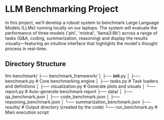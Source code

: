 # LLM Benchmarking Project 

In this project, we’ll develop a robust system to benchmark Large Language Models (LLMs) running locally on our laptops. The system will evaluate the performance of three models ('phi', 'mistral', 'llama3:8b') across a range of tasks (Q&A, coding, summarization, reasoning) and display the results visually—featuring an intuitive interface that highlights the model's thought process in real-time.

## Directory Structure
llm-benchmark/
├── benchmark_framework/
│   ├── __init__.py
│   ├── benchmark.py     # Core benchmarking engine
│   ├── tasks.py         # Task loaders and definitions
│   ├── visualization.py # Generate plots and visuals
│   └── report.py        # Auto-generate benchmark report
├── data/
│   ├── qa_benchmark.json
│   ├── code_benchmark.json
│   ├── reasoning_benchmark.json
│   └── summarization_benchmark.json
├── results/             # Output directory (created by the code)
└── run_benchmark.py     # Main execution script









